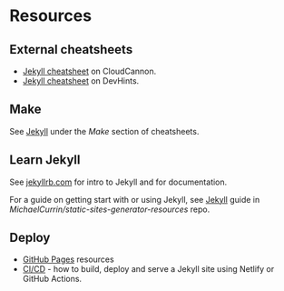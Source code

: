 # Resources


## External cheatsheets

- [Jekyll cheatsheet](https://learn.cloudcannon.com/jekyll-cheat-sheet/) on CloudCannon.
- [Jekyll cheatsheet](https://devhints.io/jekyll) on DevHints.


## Make

See [Jekyll](https://github.com/MichaelCurrin/cheatsheets/blob/master/cheatsheets/shell/make.md#jekyll) under the _Make_ section of cheatsheets.


## Learn Jekyll

See [jekyllrb.com](https://jekyllrb.com) for intro to Jekyll and for documentation.

For a guide on getting start with or using Jekyll, see [Jekyll](https://github.com/MichaelCurrin/static-sites-generator-resources/blob/master/Jekyll/) guide in _MichaelCurrin/static-sites-generator-resources_ repo.


## Deploy

- [GitHub Pages](https://github.com/MichaelCurrin/code-resources/blob/master/resources/github-pages.md) resources
- [CI/CD](https://michaelcurrin.github.io/code-cookbook/recipes/ci-cd/) - how to build, deploy and serve a Jekyll site using Netlify or GitHub Actions.

